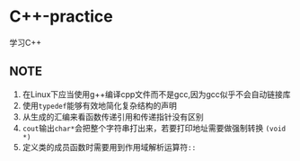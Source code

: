 # C++-practice
学习C++

## NOTE
1. 在Linux下应当使用g++编译cpp文件而不是gcc,因为gcc似乎不会自动链接库
2. 使用`typedef`能够有效地简化复杂结构的声明
3. 从生成的汇编来看函数传递引用和传递指针没有区别
4. `cout`输出`char*`会把整个字符串打出来，若要打印地址需要做强制转换 `(void *)`
5. 定义类的成员函数时需要用到作用域解析运算符`::`